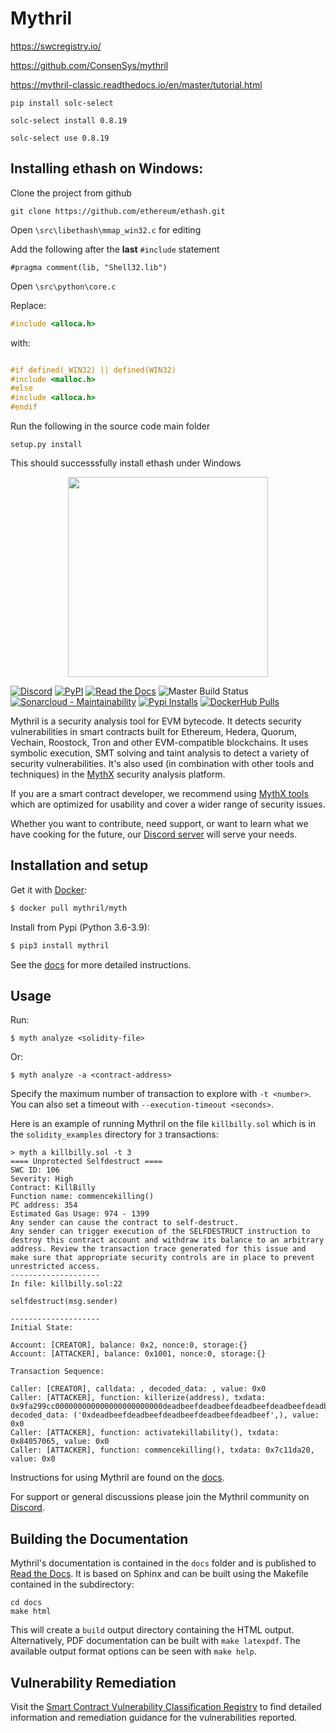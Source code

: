 # Mythril

https://swcregistry.io/

https://github.com/ConsenSys/mythril

https://mythril-classic.readthedocs.io/en/master/tutorial.html


`pip install solc-select`

`solc-select install 0.8.19`

`solc-select use 0.8.19`

## Installing ethash on Windows:

Clone the project from github

`git clone https://github.com/ethereum/ethash.git`

Open `\src\libethash\mmap_win32.c` for editing

Add the following after the **last** `#include` statement

`#pragma comment(lib, "Shell32.lib")`

Open `\src\python\core.c`

Replace:

```c
#include <alloca.h>
```

with:

```c

#if defined(_WIN32) || defined(WIN32)
#include <malloc.h>
#else
#include <alloca.h>
#endif

```
Run the following in the source code main folder

`setup.py install`

This should successsfully install ethash under Windows



<p align="center">
	<img src="/static/mythril_new.png" height="320px"/>
</p>

[![Discord](https://img.shields.io/discord/481002907366588416.svg)](https://discord.gg/E3YrVtG)
[![PyPI](https://badge.fury.io/py/mythril.svg)](https://pypi.python.org/pypi/mythril)
[![Read the Docs](https://readthedocs.org/projects/mythril-classic/badge/?version=master)](https://mythril-classic.readthedocs.io/en/master/)
![Master Build Status](https://img.shields.io/circleci/build/github/ConsenSys/mythril.svg?token=97124ecfaee54366859cae98b5dafc0714325f8b)
[![Sonarcloud - Maintainability](https://sonarcloud.io/api/project_badges/measure?project=mythril&metric=sqale_rating)](https://sonarcloud.io/dashboard?id=mythril)
[![Pypi Installs](https://pepy.tech/badge/mythril)](https://pepy.tech/project/mythril)
[![DockerHub Pulls](https://img.shields.io/docker/pulls/mythril/myth.svg)](https://cloud.docker.com/u/mythril/repository/docker/mythril/myth)

Mythril is a security analysis tool for EVM bytecode. It detects security vulnerabilities in smart contracts built for Ethereum, Hedera, Quorum, Vechain, Roostock, Tron and other EVM-compatible blockchains. It uses symbolic execution, SMT solving and taint analysis to detect a variety of security vulnerabilities. It's also used (in combination with other tools and techniques) in the [MythX](https://mythx.io) security analysis platform.

If you are a smart contract developer, we recommend using [MythX tools](https://github.com/b-mueller/awesome-mythx-smart-contract-security-tools) which are optimized for usability and cover a wider range of security issues.

Whether you want to contribute, need support, or want to learn what we have cooking for the future, our [Discord server](https://discord.gg/E3YrVtG) will serve your needs.

## Installation and setup

Get it with [Docker](https://www.docker.com):

```bash
$ docker pull mythril/myth
```

Install from Pypi (Python 3.6-3.9):

```bash
$ pip3 install mythril
```

See the [docs](https://mythril-classic.readthedocs.io/en/master/installation.html) for more detailed instructions. 

## Usage

Run:

```
$ myth analyze <solidity-file>
```

Or:

```
$ myth analyze -a <contract-address>
```

Specify the maximum number of transaction to explore with `-t <number>`. You can also set a timeout with `--execution-timeout <seconds>`.

Here is an example of running Mythril on the file `killbilly.sol` which is in the `solidity_examples` directory for `3` transactions:

```
> myth a killbilly.sol -t 3
==== Unprotected Selfdestruct ====
SWC ID: 106
Severity: High
Contract: KillBilly
Function name: commencekilling()
PC address: 354
Estimated Gas Usage: 974 - 1399
Any sender can cause the contract to self-destruct.
Any sender can trigger execution of the SELFDESTRUCT instruction to destroy this contract account and withdraw its balance to an arbitrary address. Review the transaction trace generated for this issue and make sure that appropriate security controls are in place to prevent unrestricted access.
--------------------
In file: killbilly.sol:22

selfdestruct(msg.sender)

--------------------
Initial State:

Account: [CREATOR], balance: 0x2, nonce:0, storage:{}
Account: [ATTACKER], balance: 0x1001, nonce:0, storage:{}

Transaction Sequence:

Caller: [CREATOR], calldata: , decoded_data: , value: 0x0
Caller: [ATTACKER], function: killerize(address), txdata: 0x9fa299cc000000000000000000000000deadbeefdeadbeefdeadbeefdeadbeefdeadbeef, decoded_data: ('0xdeadbeefdeadbeefdeadbeefdeadbeefdeadbeef',), value: 0x0
Caller: [ATTACKER], function: activatekillability(), txdata: 0x84057065, value: 0x0
Caller: [ATTACKER], function: commencekilling(), txdata: 0x7c11da20, value: 0x0

```


Instructions for using Mythril are found on the [docs](https://mythril-classic.readthedocs.io/en/master/). 

For support or general discussions please join the Mythril community on [Discord](https://discord.gg/E3YrVtG).

## Building the Documentation
Mythril's documentation is contained in the `docs` folder and is published to [Read the Docs](https://mythril-classic.readthedocs.io/en/develop/). It is based on Sphinx and can be built using the Makefile contained in the subdirectory:

```
cd docs
make html
```

This will create a `build` output directory containing the HTML output. Alternatively, PDF documentation can be built with `make latexpdf`. The available output format options can be seen with `make help`.

## Vulnerability Remediation

Visit the [Smart Contract Vulnerability Classification Registry](https://swcregistry.io/) to find detailed information and remediation guidance for the vulnerabilities reported.